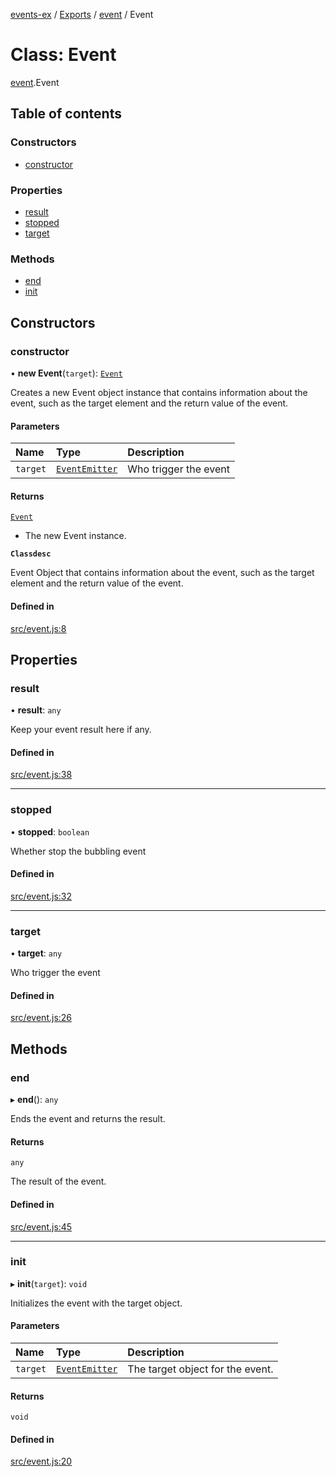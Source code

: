 [events-ex](../README.md) / [Exports](../modules.md) / [event](../modules/event.md) / Event

# Class: Event

[event](../modules/event.md).Event

## Table of contents

### Constructors

- [constructor](event.Event.md#constructor)

### Properties

- [result](event.Event.md#result)
- [stopped](event.Event.md#stopped)
- [target](event.Event.md#target)

### Methods

- [end](event.Event.md#end)
- [init](event.Event.md#init)

## Constructors

### constructor

• **new Event**(`target`): [`Event`](event.Event.md)

Creates a new Event object instance that contains information about the event, such as the target element and the return value of the event.

#### Parameters

| Name | Type | Description |
| :------ | :------ | :------ |
| `target` | [`EventEmitter`](event_emitter.EventEmitter.md) | Who trigger the event |

#### Returns

[`Event`](event.Event.md)

- The new Event instance.

**`Classdesc`**

Event Object that contains information about the event, such as the target element and the return value of the event.

#### Defined in

[src/event.js:8](https://github.com/snowyu/events-ex.js/blob/da3be72/src/event.js#L8)

## Properties

### result

• **result**: `any`

Keep your event result here if any.

#### Defined in

[src/event.js:38](https://github.com/snowyu/events-ex.js/blob/da3be72/src/event.js#L38)

___

### stopped

• **stopped**: `boolean`

Whether stop the bubbling event

#### Defined in

[src/event.js:32](https://github.com/snowyu/events-ex.js/blob/da3be72/src/event.js#L32)

___

### target

• **target**: `any`

Who trigger the event

#### Defined in

[src/event.js:26](https://github.com/snowyu/events-ex.js/blob/da3be72/src/event.js#L26)

## Methods

### end

▸ **end**(): `any`

Ends the event and returns the result.

#### Returns

`any`

The result of the event.

#### Defined in

[src/event.js:45](https://github.com/snowyu/events-ex.js/blob/da3be72/src/event.js#L45)

___

### init

▸ **init**(`target`): `void`

Initializes the event with the target object.

#### Parameters

| Name | Type | Description |
| :------ | :------ | :------ |
| `target` | [`EventEmitter`](event_emitter.EventEmitter.md) | The target object for the event. |

#### Returns

`void`

#### Defined in

[src/event.js:20](https://github.com/snowyu/events-ex.js/blob/da3be72/src/event.js#L20)
